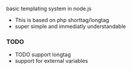 basic templating system in node.js

* This is based on php shorttag/longtag
* super simple and immediatly understandable




<? console.log("wow") ?>

<?= "wow" ?>


### TODO

* TODO support longtag <?node console.log("wow") ?>
* support for external variables